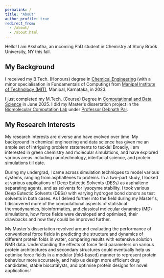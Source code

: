 ```yaml
---
permalink: /
title: "About"
author_profile: true
redirect_from: 
  - /about/
  - /about.html
---
```


Hello! I am Akshatha, an incoming PhD student in Chemistry at Stony Brook University, NY this fall. 

## My Background

I received my B.Tech. (Honours) degree in [Chemical Engineering](https://www.manipal.edu/mit/department-faculty/department-list/chemical.html) (with a minor specialisation in Fundamentals of Computing) from [Manipal Institute of Technology (MIT)](https://www.manipal.edu/mit.html), Manipal, Karnataka, in 2023.  

I just completed my M.Tech. (Course) Degree in [Computational and Data Science](https://cds.iisc.ac.in/) in June 2025. I did my Master's dissertation project in the [Biomolecular Computation Lab](http://pallab.serc.iisc.ernet.in/) under [Professor Debnath Pal](https://cds.iisc.ac.in/faculty/dpal/).

## My Research Interests

My research interests are diverse and have evolved over time. My background in chemical engineering and data science has given me an ample set of intriguing problem statements to tackle! Broadly, I am interested in green chemistry and molecular simulations, and have explored various areas including nanotechnology, interfacial science, and protein simulations till date.

During my undergrad, I came across simulation techniques to model various systems, ranging from asphaltenes to proteins. In a two-part study, I looked at various applications of Deep Eutectic Solvents (DESs) as asphaltene separating agents, and as solvents for lysozyme stability. I took various Deep Eutectic Solvents (DESs) with varying hydrogen bond donors as test solvents in both cases. As I delved further into the field during my Master's, I discovered more of the computational aspects of statistical thermodynamics, bioinformatics, and classical molecular dynamics (MD) simulations, how force fields were developed and optimised, their drawbacks and how they could be improved further.

My Master's dissertation revolved around evaluating the performance of conventional force fields in predicting the structure and dynamics of different protein folds in water, comparing results with extensive solution NMR data. Understanding the effects of force field parameters on various protein architectures and secondary structures could eventually help us optimise force fields in a modular (fold-based) manner to represent protein behaviour more accurately, and help us design more efficient drug candidates, stable biocatalysts, and optimise protein designs for novel applications!



 

